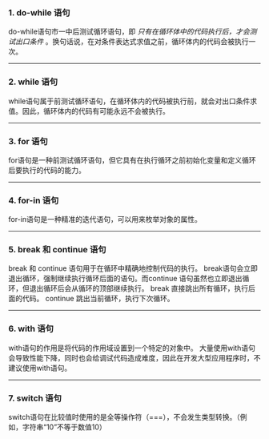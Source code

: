 ### 1. do-while 语句
do-while语句市一中后测试循环语句，即 *只有在循环体中的代码执行后，才会测试出口条件* 。换句话说，在对条件表达式求值之前，循环体内的代码会被执行一次。

--------------------
### 2. while 语句
while语句属于前测试循环语句，在循环体内的代码被执行前，就会对出口条件求值。因此，循环体内的代码有可能永远不会被执行。

------------------
### 3. for 语句
for语句是一种前测试循环语句，但它具有在执行循环之前初始化变量和定义循环后要执行的代码的能力。

----------------
### 4. for-in 语句
for-in语句是一种精准的迭代语句，可以用来枚举对象的属性。

---------------
### 5. break 和 continue 语句
break 和 continue 语句用于在循环中精确地控制代码的执行。 break语句会立即退出循环，强制继续执行循环后面的语句。而continue 语句虽然也立即退出循环，但退出循环后会从循环的顶部继续执行。
break 直接跳出所有循环，执行后面的代码。
continue 跳出当前循环，执行下次循环。

-------------------
### 6. with 语句
with语句的作用是将代码的作用域设置到一个特定的对象中。
大量使用with语句会导致性能下降，同时也会给调试代码造成难度，因此在开发大型应用程序时，不建议使用with语句。


-------------
### 7. switch 语句
switch语句在比较值时使用的是全等操作符（===），不会发生类型转换。（例如，字符串“10”不等于数值10）
